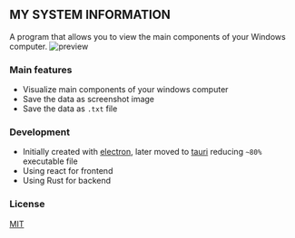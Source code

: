 ## MY SYSTEM INFORMATION
A program that allows you to view the main components of your Windows computer.
![preview](https://i.imgur.com/TfnwqXO.png)

### Main features
- Visualize main components of your windows computer
- Save the data as screenshot image
- Save the data as `.txt` file
### Development
- Initially created with [electron](https://github.com/electron/electron), later moved to [tauri](https://github.com/tauri-apps/tauri) reducing `~80%` executable file
- Using react for frontend
- Using Rust for backend
### License
[MIT](https://www.mit.edu/~amini/LICENSE.md)